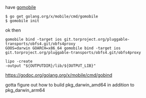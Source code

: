 have [gomobile](https://godoc.org/golang.org/x/mobile/cmd/gomobile)
```
$ go get golang.org/x/mobile/cmd/gomobile
$ gomobile init
```

ok then

```
gomobile bind -target ios git.torproject.org/pluggable-transports/obfs4.git/obfs4proxy
GOOS=darwin GOARCH=x86_64 gomobile bind -target ios git.torproject.org/pluggable-transports/obfs4.git/obfs4proxy

lipo -create
-output "${OUTPUTDIR}/lib/${OUTPUT_LIB}"

```


https://godoc.org/golang.org/x/mobile/cmd/gobind



gotta figure out how to build pkg_darwin_amd64 in addition to pkg_darwin_arm64
